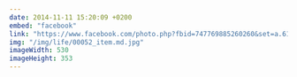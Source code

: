 ```yaml
---
date: 2014-11-11 15:20:09 +0200
embed: "facebook"
link: "https://www.facebook.com/photo.php?fbid=747769885260260&set=a.618345881535995.1073741827.100000817666251&type=3&theater"
img: "/img/life/00052_item.md.jpg"
imageWidth: 530
imageHeight: 353
---
```

